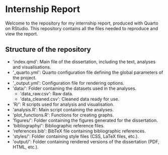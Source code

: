 # Internship Report
Welcome to the repository for my internship report, produced with Quarto on RStudio. This repository contains all the files needed to reproduce and view the report.

## Structure of the repository
- 'index.qmd': Main file of the dissertation, including the text, analyses and visualisations.
- '_quarto.yml': Quarto configuration file defining the global parameters of the project.
- '_output.yml': Configuration file for rendering options.
- 'data/': Folder containing the datasets used in the analyses.
    - 'data_raw.csv': Raw data.
    - 'data_cleaned.csv': Cleaned data ready for use.
- 'R/': R scripts used for analysis and visualisation.
- 'analysis.R': Main script containing the analyses.
- 'plot_functions.R': Functions for creating graphs.
- 'figures/': Folder containing the figures generated for the dissertation.
- 'bibliography/': Bibliographic reference files.
- 'references.bib': BibTeX file containing bibliographic references.
- 'styles/': Folder containing style files (CSS, LaTeX files, etc.).
- 'output/': Folder containing rendered versions of the dissertation (PDF, HTML, etc.).
